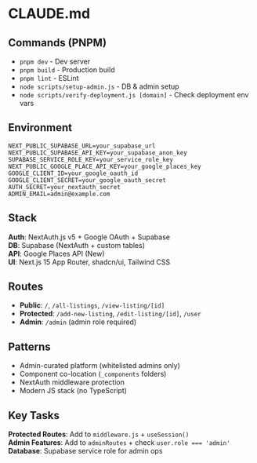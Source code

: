 # CLAUDE.md

## Commands (PNPM)
- `pnpm dev` - Dev server
- `pnpm build` - Production build  
- `pnpm lint` - ESLint
- `node scripts/setup-admin.js` - DB & admin setup
- `node scripts/verify-deployment.js [domain]` - Check deployment env vars

## Environment
```
NEXT_PUBLIC_SUPABASE_URL=your_supabase_url
NEXT_PUBLIC_SUPABASE_API_KEY=your_supabase_anon_key  
SUPABASE_SERVICE_ROLE_KEY=your_service_role_key
NEXT_PUBLIC_GOOGLE_PLACE_API_KEY=your_google_places_key
GOOGLE_CLIENT_ID=your_google_oauth_id
GOOGLE_CLIENT_SECRET=your_google_oauth_secret
AUTH_SECRET=your_nextauth_secret
ADMIN_EMAIL=admin@example.com
```

## Stack
**Auth**: NextAuth.js v5 + Google OAuth + Supabase  
**DB**: Supabase (NextAuth + custom tables)  
**API**: Google Places API (New)  
**UI**: Next.js 15 App Router, shadcn/ui, Tailwind CSS

## Routes
- **Public**: `/`, `/all-listings`, `/view-listing/[id]`
- **Protected**: `/add-new-listing`, `/edit-listing/[id]`, `/user`  
- **Admin**: `/admin` (admin role required)

## Patterns
- Admin-curated platform (whitelisted admins only)
- Component co-location (`_components` folders)
- NextAuth middleware protection
- Modern JS stack (no TypeScript)

## Key Tasks
**Protected Routes**: Add to `middleware.js` + `useSession()`  
**Admin Features**: Add to `adminRoutes` + check `user.role === 'admin'`  
**Database**: Supabase service role for admin ops